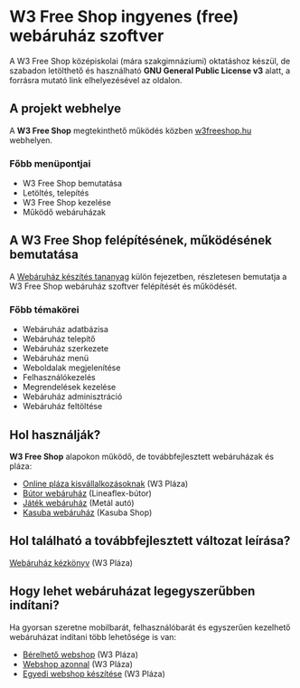 # **W3 Free Shop**  ingyenes (free) webáruház szoftver

A W3 Free Shop középiskolai (mára szakgimnáziumi) oktatáshoz készül, de szabadon letölthető és használható **GNU General Public License v3** alatt, a forrásra mutató link elhelyezésével az oldalon.

## A projekt webhelye
A **W3 Free Shop** megtekinthető működés közben [w3freeshop.hu](http://w3freeshop.hu/) webhelyen.

### Főbb menüpontjai
* W3 Free Shop bemutatása
* Letöltés, telepítés
* W3 Free Shop kezelése
* Működő webáruházak


## A W3 Free Shop felépítésének, működésének bemutatása
A [Webáruház készítés tananyag](http://webfejlesztes.gtportal.eu/) külön fejezetben, részletesen bemutatja a W3 Free Shop webáruház szoftver felépítését és működését.

### Főbb témakörei
* Webáruház adatbázisa
* Webáruház telepítő
* Webáruház szerkezete
* Webáruház menü
* Weboldalak megjelenítése
* Felhasználókezelés
* Megrendelések kezelése
* Webáruház adminisztráció
* Webáruház feltöltése

## Hol használják?
**W3 Free Shop** alapokon működő, de továbbfejlesztett webáruházak és pláza:
* [Online pláza kisvállalkozásoknak](https://www.w3plaza.hu/)  (W3 Pláza)
* [Bútor webáruház](https://www.lineaflex-butor.hu/) (Lineaflex-bútor)
* [Játék webáruház](https://www.metalauto.hu/) (Metál autó)
* [Kasuba webáruház](https://www.w3plaza.hu/kasuba/) (Kasuba Shop)

## Hol található a továbbfejlesztett változat leírása?
[Webáruház kézkönyv](https://www.w3plaza.hu/?f0=webaruhaz_kezkonyv) (W3 Pláza)

## Hogy lehet webáruházat legegyszerűbben indítani?
Ha gyorsan szeretne mobilbarát, felhasználóbarát és egyszerűen kezelhető webáruházat indítani több lehetősége is van:
* [Bérelhető webshop](https://www.w3plaza.hu/?f0=berelheto_webshop_(2000ft)) (W3 Pláza)
* [Webshop azonnal](https://www.w3plaza.hu/?f0=webshop_azonnal) (W3 Pláza)
* [Egyedi webshop készítése](https://www.w3plaza.hu/?f0=egyedi_webshop_keszitese) (W3 Pláza)


